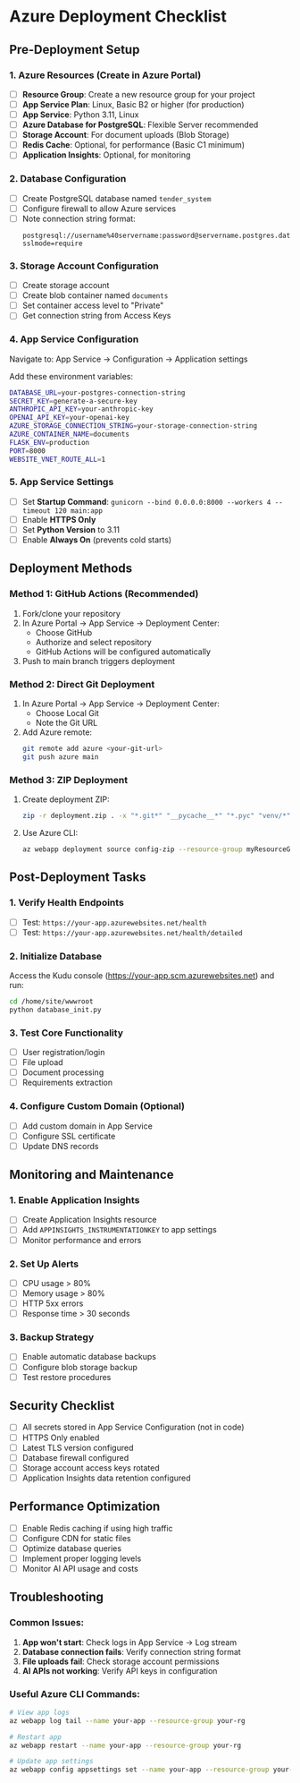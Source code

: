 # Azure Deployment Checklist

## Pre-Deployment Setup

### 1. Azure Resources (Create in Azure Portal)
- [ ] **Resource Group**: Create a new resource group for your project
- [ ] **App Service Plan**: Linux, Basic B2 or higher (for production)
- [ ] **App Service**: Python 3.11, Linux
- [ ] **Azure Database for PostgreSQL**: Flexible Server recommended
- [ ] **Storage Account**: For document uploads (Blob Storage)
- [ ] **Redis Cache**: Optional, for performance (Basic C1 minimum)
- [ ] **Application Insights**: Optional, for monitoring

### 2. Database Configuration
- [ ] Create PostgreSQL database named `tender_system`
- [ ] Configure firewall to allow Azure services
- [ ] Note connection string format:
  ```
  postgresql://username%40servername:password@servername.postgres.database.azure.com:5432/tender_system?sslmode=require
  ```

### 3. Storage Account Configuration
- [ ] Create storage account
- [ ] Create blob container named `documents`
- [ ] Set container access level to "Private"
- [ ] Get connection string from Access Keys

### 4. App Service Configuration
Navigate to: App Service → Configuration → Application settings

Add these environment variables:
```bash
DATABASE_URL=your-postgres-connection-string
SECRET_KEY=generate-a-secure-key
ANTHROPIC_API_KEY=your-anthropic-key
OPENAI_API_KEY=your-openai-key
AZURE_STORAGE_CONNECTION_STRING=your-storage-connection-string
AZURE_CONTAINER_NAME=documents
FLASK_ENV=production
PORT=8000
WEBSITE_VNET_ROUTE_ALL=1
```

### 5. App Service Settings
- [ ] Set **Startup Command**: `gunicorn --bind 0.0.0.0:8000 --workers 4 --timeout 120 main:app`
- [ ] Enable **HTTPS Only**
- [ ] Set **Python Version** to 3.11
- [ ] Enable **Always On** (prevents cold starts)

## Deployment Methods

### Method 1: GitHub Actions (Recommended)
1. Fork/clone your repository
2. In Azure Portal → App Service → Deployment Center:
   - Choose GitHub
   - Authorize and select repository
   - GitHub Actions will be configured automatically
3. Push to main branch triggers deployment

### Method 2: Direct Git Deployment
1. In Azure Portal → App Service → Deployment Center:
   - Choose Local Git
   - Note the Git URL
2. Add Azure remote:
   ```bash
   git remote add azure <your-git-url>
   git push azure main
   ```

### Method 3: ZIP Deployment
1. Create deployment ZIP:
   ```bash
   zip -r deployment.zip . -x "*.git*" "__pycache__*" "*.pyc" "venv/*"
   ```
2. Use Azure CLI:
   ```bash
   az webapp deployment source config-zip --resource-group myResourceGroup --name myAppService --src deployment.zip
   ```

## Post-Deployment Tasks

### 1. Verify Health Endpoints
- [ ] Test: `https://your-app.azurewebsites.net/health`
- [ ] Test: `https://your-app.azurewebsites.net/health/detailed`

### 2. Initialize Database
Access the Kudu console (https://your-app.scm.azurewebsites.net) and run:
```bash
cd /home/site/wwwroot
python database_init.py
```

### 3. Test Core Functionality
- [ ] User registration/login
- [ ] File upload
- [ ] Document processing
- [ ] Requirements extraction

### 4. Configure Custom Domain (Optional)
- [ ] Add custom domain in App Service
- [ ] Configure SSL certificate
- [ ] Update DNS records

## Monitoring and Maintenance

### 1. Enable Application Insights
- [ ] Create Application Insights resource
- [ ] Add `APPINSIGHTS_INSTRUMENTATIONKEY` to app settings
- [ ] Monitor performance and errors

### 2. Set Up Alerts
- [ ] CPU usage > 80%
- [ ] Memory usage > 80%
- [ ] HTTP 5xx errors
- [ ] Response time > 30 seconds

### 3. Backup Strategy
- [ ] Enable automatic database backups
- [ ] Configure blob storage backup
- [ ] Test restore procedures

## Security Checklist

- [ ] All secrets stored in App Service Configuration (not in code)
- [ ] HTTPS Only enabled
- [ ] Latest TLS version configured
- [ ] Database firewall configured
- [ ] Storage account access keys rotated
- [ ] Application Insights data retention configured

## Performance Optimization

- [ ] Enable Redis caching if using high traffic
- [ ] Configure CDN for static files
- [ ] Optimize database queries
- [ ] Implement proper logging levels
- [ ] Monitor AI API usage and costs

## Troubleshooting

### Common Issues:
1. **App won't start**: Check logs in App Service → Log stream
2. **Database connection fails**: Verify connection string format
3. **File uploads fail**: Check storage account permissions
4. **AI APIs not working**: Verify API keys in configuration

### Useful Azure CLI Commands:
```bash
# View app logs
az webapp log tail --name your-app --resource-group your-rg

# Restart app
az webapp restart --name your-app --resource-group your-rg

# Update app settings
az webapp config appsettings set --name your-app --resource-group your-rg --settings KEY=VALUE
```
